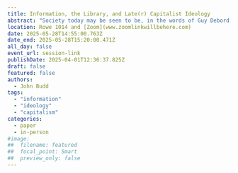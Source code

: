 ```yaml
---
title: Information, the Library, and Late(r) Capitalist Ideology
abstract: "Society today may be seen to be, in the words of Guy Debord, a spectacle. This essay examines what exactly that means, within the context of a state of later capitalism. There are attacks on the library and on information as people tend to take belief to equal knowledge. The entirety of the present state of affairs is looked at with capitalism and ideology taken into account. The plausibility of ideas constitutes the ultimate measuring stick."
location: Rowe 1014 and [Zoom](www.zoomlinkwillbehere.com)
date: 2025-05-28T14:55:00.763Z
date_end: 2025-05-28T15:20:00.471Z
all_day: false
event_url: session-link
publishDate: 2025-04-01T12:36:37.825Z
draft: false
featured: false
authors:
  - John Budd
tags:
  - "information"
  - "ideology"
  - "capitalism"
categories:
  - paper
  - in-person
#image:
##  filename: featured
##  focal_point: Smart
##  preview_only: false
---
```

